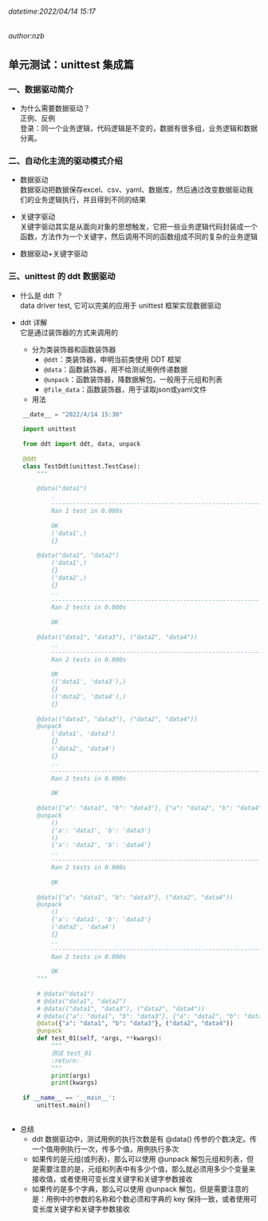 ###### datetime:2022/04/14 15:17

###### author:nzb

## 单元测试：unittest 集成篇

### 一、数据驱动简介

- 为什么需要数据驱动？  
  正例、反例  
  登录：同一个业务逻辑，代码逻辑是不变的，数据有很多组，业务逻辑和数据分离。

### 二、自动化主流的驱动模式介绍

- 数据驱动  
  数据驱动把数据保存excel、csv、yaml、数据库，然后通过改变数据驱动我们的业务逻辑执行，并且得到不同的结果
- 关键字驱动  
  关键字驱动其实是从面向对象的思想触发，它把一些业务逻辑代码封装成一个函数，方法作为一个关键字，然后调用不同的函数组成不同的复杂的业务逻辑

- 数据驱动+关键字驱动

### 三、unittest 的 ddt 数据驱动

- 什么是 ddt ？  
  data driver test, 它可以完美的应用于 unittest 框架实现数据驱动

- ddt 详解  
  它是通过装饰器的方式来调用的
    - 分为类装饰器和函数装饰器
        - `@ddt`：类装饰器，申明当前类使用 DDT 框架
        - `@data`：函数装饰器，用不给测试用例传递数据
        - `@unpack`：函数装饰器，降数据解包，一般用于元组和列表
        - `@file_data`：函数装饰器，用于读取json或yaml文件
    - 用法

```python
    __date__ = "2022/4/14 15:30"
    
    import unittest
    
    from ddt import ddt, data, unpack
    
    @ddt
    class TestDdt(unittest.TestCase):
        """
    
        @data("data1")
            .
            ----------------------------------------------------------------------
            Ran 1 test in 0.000s
    
            OK
            ('data1',)
            {}
    
        @data("data1", "data2")
            ('data1',)
            {}
            ('data2',)
            {}
            ..
            ----------------------------------------------------------------------
            Ran 2 tests in 0.000s
    
            OK
    
        @data(("data1", "data3"), ("data2", "data4"))
            ..
            ----------------------------------------------------------------------
            Ran 2 tests in 0.000s
    
            OK
            (('data1', 'data3'),)
            {}
            (('data2', 'data4'),)
            {}
    
        @data(("data1", "data3"), ("data2", "data4"))
        @unpack
            ('data1', 'data3')
            {}
            ('data2', 'data4')
            {}
            ..
            ----------------------------------------------------------------------
            Ran 2 tests in 0.000s
    
            OK
    
        @data({"a": "data1", "b": "data3"}, {"a": "data2", "b": "data4"})
        @unpack
            ()
            {'a': 'data1', 'b': 'data3'}
            ()
            {'a': 'data2', 'b': 'data4'}
            ..
            ----------------------------------------------------------------------
            Ran 2 tests in 0.000s
    
            OK
    
        @data({"a": "data1", "b": "data3"}, ("data2", "data4"))
        @unpack
            ()
            {'a': 'data1', 'b': 'data3'}
            ('data2', 'data4')
            {}
            ..
            ----------------------------------------------------------------------
            Ran 2 tests in 0.000s
    
            OK
        """
    
        # @data("data1")
        # @data("data1", "data2")
        # @data(("data1", "data3"), ("data2", "data4"))
        # @data({"a": "data1", "b": "data3"}, {"a": "data2", "b": "data4"})
        @data({"a": "data1", "b": "data3"}, ("data2", "data4"))
        @unpack
        def test_01(self, *args, **kwargs):
            """
            测试 test_01
            :return:
            """
            print(args)
            print(kwargs)
    
    if __name__ == '__main__':
        unittest.main()
    
```

- 总结
    - ddt 数据驱动中，测试用例的执行次数是有 @data() 传参的个数决定。传一个值用例执行一次，传多个值，用例执行多次
    - 如果传的是元组(或列表)，那么可以使用 @unpack 解包元组和列表，但是需要注意的是，元组和列表中有多少个值，那么就必须用多少个变量来接收值，或者使用可变长度关键字和关键字参数接收
    - 如果传的是多个字典，那么可以使用 @unpack 解包，但是需要注意的是：用例中的参数的名称和个数必须和字典的 key 保持一致，或者使用可变长度关键字和关键字参数接收